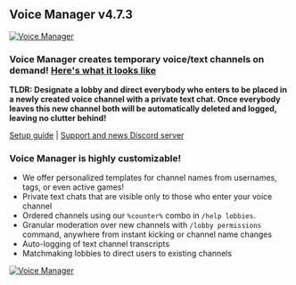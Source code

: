 ## Voice Manager v4.7.3

<a href="https://top.gg/bot/601347755046076427">
    <img src="https://top.gg/api/widget/status/601347755046076427.svg" alt="Voice Manager" />
</a>

### Voice Manager creates temporary voice/text channels on demand! [Here's what it looks like](https://i.imgur.com/xNKVC2B.mp4)

**TLDR: Designate a lobby and direct everybody who enters to be placed in a newly created voice channel with a private text chat. Once everybody leaves this new channel both will be automatically deleted and logged, leaving no clutter behind!**

[Setup guide](https://github.com/BestMordaEver/Voice-Manager/wiki/Setup-Guide) | [Support and news Discord server](https://discord.gg/tqj6jvT)


### Voice Manager is highly customizable!
- We offer personalized templates for channel names from usernames, tags, or even active games!
- Private text chats that are visible only to those who enter your voice channel
- Ordered channels using our `%counter%` combo in `/help lobbies`.
- Granular moderation over new channels with `/lobby permissions` command, anywhere from instant kicking or channel name changes
- Auto-logging of text channel transcripts
- Matchmaking lobbies to direct users to existing channels

<a href="https://top.gg/bot/601347755046076427">
    <img src="https://top.gg/api/widget/601347755046076427.svg" alt="Voice Manager" />
</a>
